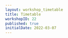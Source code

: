 ```yaml
---
layout: workshop_timetable 
title: Timetable
workshopID: 22
published: true
initialDate: 2022-03-07
---
```

